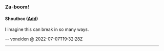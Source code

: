 ### Za-boom!

#### Shoutbox ([Add](https://github.com/voneiden/voneiden/issues/1))

[//]: # (Comments)
I imagine this can break in so many ways.

-- voneiden @ 2022-07-07T19:32:28Z

---


